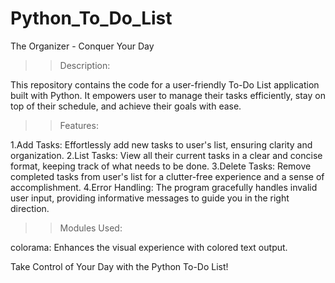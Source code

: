# Python_To_Do_List
The Organizer - Conquer Your Day 

>>Description:

This repository contains the code for a user-friendly To-Do List application built with Python. It empowers user to manage their tasks efficiently,
stay on top of their schedule, and achieve their goals with ease.

>>Features:

1.Add Tasks: Effortlessly add new tasks to user's list, ensuring clarity and organization.
2.List Tasks: View all their current tasks in a clear and concise format, keeping track of what needs to be done.
3.Delete Tasks: Remove completed tasks from user's list for a clutter-free experience and a sense of accomplishment.
4.Error Handling: The program gracefully handles invalid user input, providing informative messages to guide you in the right direction.

>>Modules Used:

colorama: Enhances the visual experience with colored text output.

Take Control of Your Day with the Python To-Do List!
